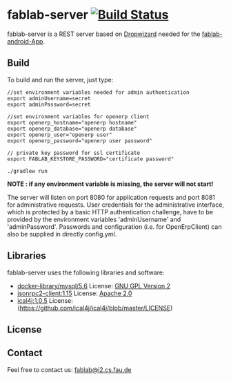 # fablab-server [![Build Status](https://travis-ci.org/FAU-Inf2/fablab-server.svg?branch=master)](https://travis-ci.org/FAU-Inf2/fablab-server)

fablab-server is a REST server based on [Dropwizard](http://www.dropwizard.io) needed for the [fablab-android-App](https://github.com/FAU-Inf2/fablab-android).

## Build

To build and run the server, just type:
    
    //set environment variables needed for admin authentication
    export adminUsername=secret
    export adminPassword=secret
    
    //set environment variables for openerp client
    export openerp_hostname="openerp hostname"
    export openerp_database="openerp database"
    export openerp_user="openerp user"
    export openerp_password="openerp user password"
    
    // private key password for ssl certificate
    export FABLAB_KEYSTORE_PASSWORD="certificate password"
    
    ./gradlew run
    
<b>NOTE : if any environment variable is missing, the server will not start!</b>

The server will listen on port 8080 for application requests and port 8081 for administrative requests. User credentials for the administrative interface, which is protected by a basic HTTP authentication challenge, have to be provided by the environment variables 'adminUsername' and 'adminPassword'. Passwords and configuration (i.e. for OpenErpClient) can also be supplied in directly config.yml.

## Libraries
fablab-server uses the following libraries and software:
* [docker-library/mysql/5.6](https://github.com/docker-library/mysql/tree/1f430aeee538aec3b51554ca9fc66955231b3563/5.6)     License: [GNU GPL Version 2](https://github.com/docker-library/mysql/blob/1f430aeee538aec3b51554ca9fc66955231b3563/LICENSE)
* [jsonrpc2-client:1.15](http://software.dzhuvinov.com/json-rpc-2.0-client.html)        License: [Apache 2.0](http://software.dzhuvinov.com/files/jsonrpc2server/LICENSE.txt)
* [ical4j:1.0.5](https://github.com/ical4j/ical4j)    License: (https://github.com/ical4j/ical4j/blob/master/LICENSE)

## License
    
## Contact
Feel free to contact us: fablab@i2.cs.fau.de
